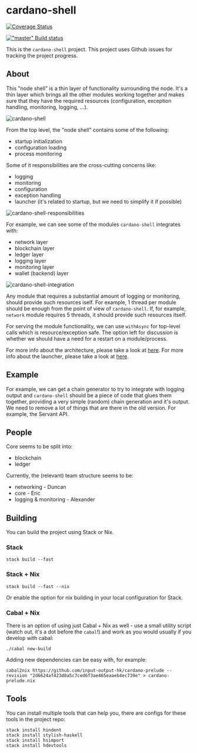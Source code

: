 # cardano-shell

[![Coverage Status](https://coveralls.io/repos/github/input-output-hk/cardano-shell/badge.svg)](https://coveralls.io/github/input-output-hk/cardano-shell)

[!["master" Build status](https://badge.buildkite.com/5e4cd5ff2fd87975136914d037c409618deb4d8ed6579f8635.svg?branch=master)](https://buildkite.com/input-output-hk/cardano-shell)

This is the `cardano-shell` project.
This project uses Github issues for tracking the project progress.

## About

This "node shell" is a thin layer of functionality surrounding the node.
It's a thin layer which brings all the other modules working together and makes sure that they have the required resources (configuration, exception handling, monitoring, logging, ...).

![cardano-shell](https://user-images.githubusercontent.com/6264437/47286557-70baf200-d5ef-11e8-8fe7-8584a9d6ae44.jpg)

From the top level, the "node shell" contains some of the following:
- startup initialization
- configuration loading
- process monitoring

Some of it responsibilities are the cross-cutting concerns like:
- logging
- monitoring
- configuration
- exception handling
- launcher (it's related to startup, but we need to simplify it if possible)

![cardano-shell-responsibilities](https://user-images.githubusercontent.com/6264437/47286789-736a1700-d5f0-11e8-9056-514101b237f0.jpg)

For example, we can see some of the modules `cardano-shell` integrates with:
- network layer
- blockchain layer
- ledger layer
- logging layer
- monitoring layer
- wallet (backend) layer

![cardano-shell-integration](https://user-images.githubusercontent.com/6264437/47286815-88df4100-d5f0-11e8-92a7-c807b6d3b47a.jpg)


Any module that requires a substantial amount of logging or monitoring, should provide such resources iself.
For example, 1 thread per module should be enough from the point of view of `cardano-shell`.
If, for example, `network` module requires 5 threads, it should provide such resources itself.

For serving the module functionality, we can use `withAsync` for top-level calls which is resource/exception safe.
The option left for discussion is whether we should have a need for a restart on a module/process.

For more info about the architecture, please take a look at [here](ARCHITECTURE.md).
For more info about the launcher, please take a look at [here](LAUNCHER.md).

## Example

For example, we can get a chain generator to try to integrate with logging output and `cardano-shell` should be a piece of code that glues them together, providing a very simple (random) chain generation and it's output.
We need to remove a lot of things that are there in the old version. For example, the Servant API.

## People

Core seems to be split into:
- blockchain
- ledger

Currently, the (relevant) team structure seems to be:
- networking            - Duncan
- core                  - Eric
- logging & monitoring  - Alexander

## Building

You can build the project using Stack or Nix.

### Stack

```
stack build --fast
```

### Stack + Nix

```
stack build --fast --nix
```

Or enable the option for nix building in your local configuration for Stack.

### Cabal + Nix

There is an option of using just Cabal + Nix as well - use a small utility script (watch out, it's a dot before the `cabal`!) and work as you would usually if you develop with cabal:
```
./cabal new-build
```

Adding new dependencies can be easy with, for example:
```
cabal2nix https://github.com/input-output-hk/cardano-prelude --revision "2d6624af423d0a5c7ced6f3ae465eaaeb4ec739e" > cardano-prelude.nix
```

## Tools

You can install multiple tools that can help you, there are configs for these tools in the project repo:
```
stack install hindent
stack install stylish-haskell
stack install hsimport
stack install hdevtools
```



